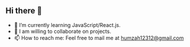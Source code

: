 ## Hi there 👋


- 🔭 I’m currently learning JavaScript/React.js.
- 🤔 I am willing to collaborate on projects.
- 📫 How to reach me: Feel free to mail me at humzah12312@gmail.com







